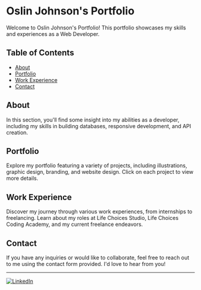 # Oslin Johnson's Portfolio

Welcome to Oslin Johnson's Portfolio! This portfolio showcases my skills and experiences as a Web Developer.

## Table of Contents
- [About](#about)
- [Portfolio](#portfolio)
- [Work Experience](#work-experience)
- [Contact](#contact)

## About
In this section, you'll find some insight into my abilities as a developer, including my skills in building databases, responsive development, and API creation.

## Portfolio
Explore my portfolio featuring a variety of projects, including illustrations, graphic design, branding, and website design. Click on each project to view more details.

## Work Experience
Discover my journey through various work experiences, from internships to freelancing. Learn about my roles at Life Choices Studio, Life Choices Coding Academy, and my current freelance endeavors.

## Contact
If you have any inquiries or would like to collaborate, feel free to reach out to me using the contact form provided. I'd love to hear from you!

---


[![LinkedIn](https://img.shields.io/badge/Connect%20with%20me-LinkedIn-blue)](https://www.linkedin.com/in/oslin-johnson/)
